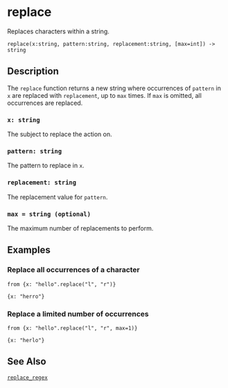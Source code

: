# replace

Replaces characters within a string.

```tql
replace(x:string, pattern:string, replacement:string, [max=int]) -> string
```

## Description

The `replace` function returns a new string where occurrences of `pattern` in `x`
are replaced with `replacement`, up to `max` times. If `max` is omitted, all
occurrences are replaced.

### `x: string`

The subject to replace the action on.

### `pattern: string`

The pattern to replace in `x`.

### `replacement: string`

The replacement value for `pattern`.

### `max = string (optional)`

The maximum number of replacements to perform.

## Examples

### Replace all occurrences of a character

```tql
from {x: "hello".replace("l", "r")}
```

```tql
{x: "herro"}
```

### Replace a limited number of occurrences

```tql
from {x: "hello".replace("l", "r", max=1)}
```

```tql
{x: "herlo"}
```

## See Also

[`replace_regex`](replace_regex.md)
